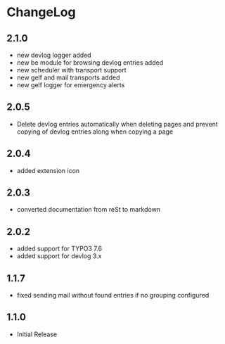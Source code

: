 ChangeLog
=========

2.1.0
------

 * new devlog logger added
 * new be module for browsing devlog entries added
 * new scheduler with transport support
 * new gelf and mail transports added
 * new gelf logger for emergency alerts

2.0.5
------

 * Delete devlog entries automatically when deleting pages and prevent copying of devlog entries along when copying a page

2.0.4
------

 * added extension icon

2.0.3
------

 * converted documentation from reSt to markdown

2.0.2
------

 * added support for TYPO3 7.6
 * added support for devlog 3.x

1.1.7
------

 * fixed sending mail without found entries if no grouping configured

1.1.0
------

 * Initial Release

